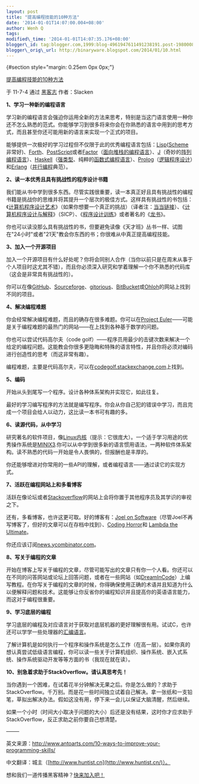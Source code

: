 ```yaml
--- 
layout: post 
title: "提高编程技能的10种方法" 
date: '2014-01-01T14:07:00.004+08:00' 
author: Wenh Q
tags:
modified\_time: '2014-01-01T14:07:35.176+08:00' 
blogger\_id: tag:blogger.com,1999:blog-4961947611491238191.post-1980008523078325306
blogger\_orig\_url: http://binaryware.blogspot.com/2014/01/10.html
---
```

<div dir="ltr">

 {#section style="margin: 0.25em 0px 0px;"}

<div>

[提高编程技能的10种方法](http://heikezhi.com/2011/07/03/10-ways-to-improve-your-programming-skills/)

</div>

<div style="margin-bottom: 0.5em;">

于 11-7-4 通过 [黑客志](http://heikezhi.com/) 作者：Slacken

</div>



**1、学习一种新的编程语言**

学习新的编程语言会强迫你运用全新的方法来思考，特别是当这门语言使用一种你还不怎么熟悉的范式。你能够学习到很多将来你会在你熟悉的语言中用到的思考方式，而且甚至你还可能用新的语言来实现一个正式的项目。

能够提供一次极好的学习过程但不仅限于此的优秀编程语言包括：[Lisp](http://en.wikipedia.org/wiki/Lisp_%28programming_language%29)([Scheme](http://en.wikipedia.org/wiki/Scheme_%28programming_language%29)非常好)、[Forth](http://en.wikipedia.org/wiki/Forth_%28programming_language%29)、[PostScript](http://en.wikipedia.org/wiki/PostScript)或者[Factor](http://factorcode.org/)（[面向堆栈的编程语言](http://en.wikipedia.org/wiki/Stack-oriented_programming_language)）、[J](http://www.antoarts.com/the-j-programming-language-an-introduction-and-tutorial/)（奇妙的[阵列编程语言](http://en.wikipedia.org/wiki/Array_programming)）、[Haskell](http://haskell.org/haskellwiki/Haskell)（[强类型](http://en.wikipedia.org/wiki/Strong_typing)、纯粹的[函数式编程语言](http://en.wikipedia.org/wiki/Functional_programming)）、[Prolog](http://en.wikipedia.org/wiki/Prolog)（[逻辑程序设计](http://en.wikipedia.org/wiki/Logic_programming)）和[Erlang](http://en.wikipedia.org/wiki/Erlang_%28programming_language%29)（[并行编程](http://en.wikipedia.org/wiki/Concurrent_computing)典范）。

**2、读一本优秀且具有挑战性的程序设计书籍**

我们能从书中学到很多东西。尽管实践很重要，读一本真正好且具有挑战性的编程书籍是挑战你的思维并将其提升一个层次的极佳方式。这样具有挑战性的书包括：《[计算机程序设计艺术](http://www.amazon.com/Art-Computer-Programming-Volumes-Boxed/dp/0201485419)》（如果你想要一个真正的挑战）（译者注：[当当链接](http://search.dangdang.com/search_pub.php?key=%BC%C6%CB%E3%BB%FA%B3%CC%D0%F2%C9%E8%BC%C6%D2%D5%CA%F5)）、《[计算机程序设计与解释](http://www-mitpress.mit.edu/sicp/full-text/book/book.html)》（SICP）、《[程序设计训练](http://www.amazon.com/Discipline-Programming-Edsger-W-Dijkstra/dp/013215871X)》或者著名的《[龙书](http://www.amazon.com/gp/product/0321486811/)》。

你也可以读没那么具有挑战性的书，但要避免读像《天才班》丛书一样、试图在"24小时"或者"21天"教会你东西的书；你很难从中真正提高编程技能。

**3、加入一个开源项目**

加入一个开源项目有什么好处呢？你将会同别人合作（当你以前只是在周末从事于个人项目时这尤其不错），而且你必须深入研究和学着理解一个你不熟悉的代码库（这会是非常具有挑战性的）。

你可以在像[GitHub](https://github.com/)、[Sourceforge](http://sourceforge.net/)、[gitorious](http://gitorious.org/)、[BitBucket](https://bitbucket.org/)或[Ohloh](http://www.ohloh.net/)的网站上找到不同的项目。

**4、解决编程难题**

你会经常解决编程难题，而且的确存在很多难题。你可以在[Project
Euler](http://projecteuler.net/)——可能是关于编程难题的最热门的网站——在上找到各种基于数学的问题。

你也可以尝试代码高尔夫（code
golf）——程序员用最少的击键次数来解决一个给定的编程问题。这能教会你很多更隐晦和特殊的语言特性，并且你将必须对编码进行创造性的思考（而这非常有趣）。

编程难题，主要是代码高尔夫，可以在[codegolf.stackexchange.com](http://codegolf.stackexchange.com/)上找到。

**5、编码**

开始从头到尾写一个程序。设计各种体系架构并实现它，如此往复。

最好的学习编写程序的方法就是编写程序。你会从你自己犯的错误中学习，而且完成一个项目会给人以动力，这比读一本书可有趣的多。

**6、读源代码，从中学习**

研究著名的软件项目，像[Linux内核](http://www.kernel.org/)（提示：它很庞大）。一个适于学习用途的优秀操作系统是[MINIX3](http://minix3.org/).你可以从中学到很多新的语言惯用语法，一两种软件体系架构。读不熟悉的代码一开始是令人畏惧的，但报酬也是丰厚的。

你还能够增进对你常用的一些API的理解，或者编程语言——通过读它的实现方式。

**7、活跃在编程网站上和多看博客**

活跃在像论坛或者[Stackoverflow](http://stackoverflow.com/)的网站上会将你置于其他程序员及其学识的审视之下。

还有，多看博客，也许这更可取。好的博客有：[Joel on
Software](http://www.joelonsoftware.com/)（尽管Joel不再写博客了，但好的文章可以在存档中找到）、[Coding
Horror](http://www.codinghorror.com/blog/)和 [Lambda the
Ultimate](http://lambda-the-ultimate.org/)。

你还应该订阅[news.ycombinator.com](http://news.ycombinator.com/)。

**8、写关于编程的文章**

开始在博客上写关于编程的文章，尽管可能写出的文章只有你一个人看。你还可以在不同的问答网站或论坛上回答问题，或者在一些网站（如[DreamInCode](http://dreamincode.net/)）上编写教程。在你写关于编程的文章的时候，你得确保使用正确的术语并且知道为什么以便解释问题和技术。这能够让你反省你的编程知识并且提高你的英语语言能力，而这对于编程很重要。

**9、学习底层的编程**

学习底层的编程及对应语言对于获取对底层机器的更好理解很有用。试试C，也许还可以学学一些处理器的[汇编语言](http://en.wikipedia.org/wiki/Assembly_language)。

了解计算机是如何执行一个程序和操作系统是怎么工作（在高一层）。如果你真的想认真尝试低级语言编程，你可以读一些关于计算机组织、操作系统、嵌入式系统、操作系统驱动开发等等方面的书（我现在就在读）。

**10、别急着求助于StackOverflow。请认真思考先！**

当你遇到一个困难，在试着花半分钟解决无果之后。你是怎么做的？求助于StackOverflow。千万别。而是花一些时间独立试着自己解决。拿一张纸和一支铅笔，草拟出解决办法。假如这没有用，停下来一会儿以保证大脑清醒，然后继续。

如果一个小时（时间大小取决于问题的大小）后还是没有结果，这时你才应求助于StackOverflow，反正求助之前你要自己想清楚。

——–

英文来源：<http://www.antoarts.com/10-ways-to-improve-your-programming-skills/>

中文翻译：城主（[http://www.huntist.cn](http://www.huntist.cn/)）。

想和我们一道传播黑客精神？[快来加入吧！](http://heikezhi.com/join)

</div>
